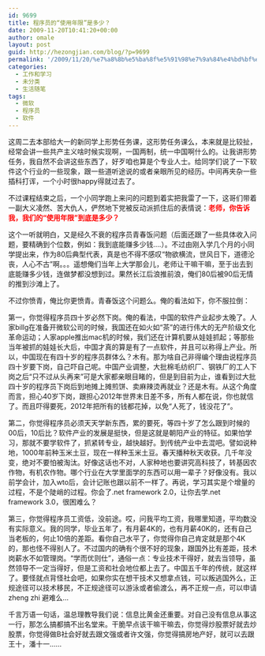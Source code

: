 ```yaml
---
id: 9699
title: 程序员的“使用年限”是多少？
date: 2009-11-20T10:41:20+00:00
author: omale
layout: post
guid: http://hezongjian.com/blog/?p=9699
permalink: '/2009/11/20/%e7%a8%8b%e5%ba%8f%e5%91%98%e7%9a%84%e4%bd%bf%e7%94%a8%e5%b9%b4%e9%99%90%e6%98%af%e5%a4%9a%e5%b0%91%ef%bc%9f/'
categories:
  - 工作和学习
  - 未分类
  - 生活随笔
tags:
  - 微软
  - 程序员
  - 软件
---
```

这周二去本部给大一的新同学上形势任务课，这形势任务课么，本来就是比较扯，经常会讲一些共产主义啥时候实现啊，一国两制，统一中国啊什么的。让我讲形势任务，我自然不会讲这些东西了，好歹咱也算是个专业人士。给同学们说了一下软件这个行业的一些现象，跟一些道听途说的或者亲眼所见的经历。中间再夹杂一些插科打诨，一个小时很happy得就过去了。

不过课程结束之后，一个小同学跑上来问的问题到着实把我雷了一下，这哥们带着一副大义凌然、苦大仇人，俨然地下党被反动派抓住后的表情说：<span style="color: #ff0000;"><strong>老师，你告诉我，我们的&ldquo;使用年限&rdquo;到底是多少？</strong></span>

这个一听就明白，又是经久不衰的程序员青春饭问题（后面还跟了一些具体收入问题，要精确到个位数，例如：我到底能赚多少钱&#8230;.）。不过由刚入学几个月的小同学提出来，作为80后典型代表，真是也不得不感叹&ldquo;物欲横流，世风日下，道德沦丧，人心不古&rdquo;啊。。。遥想俺们当年上大学那会儿，老师让干嘛干嘛，至于出去到底能赚多少钱，连做梦都没想到过。果然长江后浪推前浪，俺们80后被90后无情的推到沙滩上了。

不过你愤青，俺比你更愤青。青春饭这个问题么。俺的看法如下，你不服拉倒：

第一，你觉得程序员四十岁必然下岗。俺的看法，中国的软件产业起步太晚了。人家billg在准备开微软公司的时候，我国还在如火如&ldquo;茶&rdquo;的进行伟大的无产阶级文化革命运动；人家apple推出mac机的时候，我们还在计算机要从娃娃抓起；等那些当年被抓的娃娃长大后，中国才真的算是有了一点软件，并且可以称得上产业。所以，中国现在有四十岁的程序员群体么？木有。那为啥自己非得编个理由说程序员四十岁要下岗，自己吓自己呢。中国产业调整，大批棉毛纺织厂、钢铁厂的工人下岗之后&ldquo;只不过从头再来&rdquo;可是大家都亲眼目睹的，但是到目前为止，谁看到过大批四十岁的程序员下岗后到地摊上摊煎饼、卖麻辣烫再就业？还是木有。从这个角度而言，担心40岁下岗，跟担心2012年世界末日差不多，所有人都在说，你也就信了。而且吓得要死，2012年把所有的钱都花掉，以免&ldquo;人死了，钱没花了&rdquo;。

第二，你觉得程序员必须天天学新东西，累的要死，等四十岁了怎么跟到时候的00后，10后比？软件产业的发展是挺快，但是这就是朝阳产业的特征。如果怕学习，那就不要学软件了，抓紧转专业，越快越好。到传统产业中去混吧。譬如说种地，1000年前种玉米土豆，现在一样种玉米土豆。春天播种秋天收获。几千年没变，绝对不要怕被淘汰。好像这话也不对，人家种地也要讲究高科技了，转基因农作物，有机农作物。哪个行业在大学里面学的东西可以用一辈子？好像没有。我以前学会计，加入wto后，会计记账也跟以前不一样了。再说，学习其实是个增量的过程，不是个陡峭的过程。你会了.net framework 2.0，让你去学.net framework 3.0，很困难么？

第三，你觉得程序员工资低，没前途。哎，问我平均工资，我哪里知道，平均数没有实际意义。我的同学，毕业五年了，有月薪4K的，也有月薪40K的，还有自己当老板的，何止10倍的差距。看你自己水平了，你觉得你自己肯定就是那个4K的，那也怪不得别人了。不过国内的确有个很不好的现象，跟国外比有差距，技术岗薪水不如管理岗。&ldquo;学而优则仕&rdquo;，通俗一点：专业技术干得好，就去当领导，虽然领导不一定当得好，但是工资和社会地位都上去了。中国五千年的传统，就这样了。要怪就点背怪社会吧，如果你实在想干技术又想拿点钱，可以叛逃国外么，正规途径可以技术移民，不正规途径可以游泳或者偷渡么，再不正规一点，可以申请zheng zhi 避难么&#8230;

千言万语一句话，温总理教导我们说：信息比黄金还重要。对自己没有信息从事这一行，那怎么搞都搞不出名堂来。干脆早点该干嘛干嘛去，你觉得炒股票好就去炒股票，你觉得做B社会好就去跟文强或者许文强，你觉得搞房地产好，就可以去跟王十，潘十一&hellip;&hellip;

&nbsp;